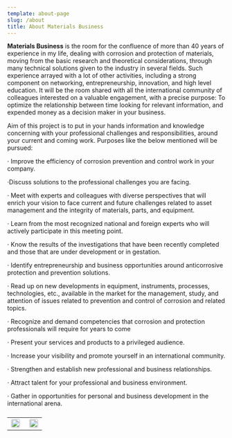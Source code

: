```yaml
---
template: about-page
slug: /about
title: About Materials Business
---
```

**Materials Business** is the room for the confluence of more than 40 years of experience in my life, dealing with corrosion and protection of materials, moving from the basic research and theoretical considerations, through many technical solutions given to the industry in several fields. Such experience arrayed with a lot of other activities, including a strong component on networking, entrepreneurship, innovation, and high level education. It will be the room shared with all the international community of colleagues interested on a valuable engagement, with a precise purpose: To optimize the relationship between time looking for relevant information, and expended money as a decision maker in your business.

 Aim of this project is to put in your hands information and knowledge concerning with your professional challenges and responsibilities, around your current and coming work. Purposes like the below mentioned will be pursued:

· Improve the efficiency of corrosion prevention and control work in your company.

·Discuss solutions to the professional challenges you are facing.

· Meet with experts and colleagues with diverse perspectives that will enrich your vision to face current and future challenges related to asset management and the integrity of materials, parts, and equipment.

· Learn from the most recognized national and foreign experts who will actively participate in this meeting point.

· Know the results of the investigations that have been recently completed and those that are under development or in gestation.

· Identify entrepreneurship and business opportunities around anticorrosive protection and prevention solutions.

· Read up on new developments in equipment, instruments, processes, technologies, etc., available in the market for the management, study, and attention of issues related to prevention and control of corrosion and related topics.

· Recognize and demand competencies that corrosion and protection professionals will require for years to come

· Present your services and products to a privileged audience.

· Increase your visibility and promote yourself in an international community.

· Strengthen and establish new professional and business relationships.

· Attract talent for your professional and business environment.

· Gather in opportunities for personal and business development in the international arena.


<div data-block-id="3ee2e3de-d046-490b-b5c3-3594dca78d1a" role="presentation" class="ck-layout-block relative" style="margin-top: 24px; margin-bottom: 24px; cursor: auto;"><div class="ck-articlecards ck-layout-block-template"><table border="0" cellpadding="0" cellspacing="0" width="100%"><tbody><tr><td width="50%" style="padding-right: 10px;"><div style="background-color: rgb(255, 255, 255); border-width: 1px; border-color: rgb(237, 242, 244); border-radius: 4px; border-style: solid; overflow: hidden;"><div>
  <!--[if !mso]><!--></div><img alt="" role="button" tabindex="0" src="https://embed.filekitcdn.com/e/2Gr55sa5ghbmm2FFjpvZ6E/5KEd5xifKE4hgwG12qfm7u" width="100%" height="auto" style="max-width: 100%; display: block; border-radius: 0px;"><div>
  <!--<![endif]-->
  <!--[if mso]>
  <img width="200" src="https://embed.filekitcdn.com/e/2Gr55sa5ghbmm2FFjpvZ6E/5KEd5xifKE4hgwG12qfm7u" alt="">
  <![endif]-->
  </div><td width="50%" style="padding-left: 10px;"><div style="background-color: rgb(255, 255, 255); border-width: 1px; border-color: rgb(237, 242, 244); border-radius: 4px; border-style: solid; overflow: hidden;"><div>
  <!--[if !mso]><!--></div><img alt="" role="button" tabindex="0" src="https://embed.filekitcdn.com/e/2Gr55sa5ghbmm2FFjpvZ6E/5eFDwS1Nwh1PSznrBGzGJj" width="100%" height="auto" style="max-width: 100%; display: block; border-radius: 0px;"><div>
  <!--<![endif]-->
  <!--[if mso]>
  <img width="200" src="https://embed.filekitcdn.com/e/2Gr55sa5ghbmm2FFjpvZ6E/5eFDwS1Nwh1PSznrBGzGJj" alt="">
  <![endif]-->
  </table><style>
  @media only screen and (max-width:600px) {
    .ck-articlecards td {
      display: block !important;
      width: 100% !important;
      padding: 0 !important;
    }
    .ck-articlecards td:first-of-type {
      margin-bottom: 32px !important;
    }
  }
  .ck-articlecards div a { margin-top: 16px }
</style></div><style>
  .ck-layout-block h1,
  .ck-layout-block h2,
  .ck-layout-block h3,
  .ck-layout-block h4,
  .ck-layout-block h5,
  .ck-layout-block h6,
  .ck-layout-block p,
  .ck-layout-block ul,
  .ck-layout-block ol,
  .ck-layout-block li {
    margin: 0 !important;
    padding: 0 !important;
  }

  
</style></div>
